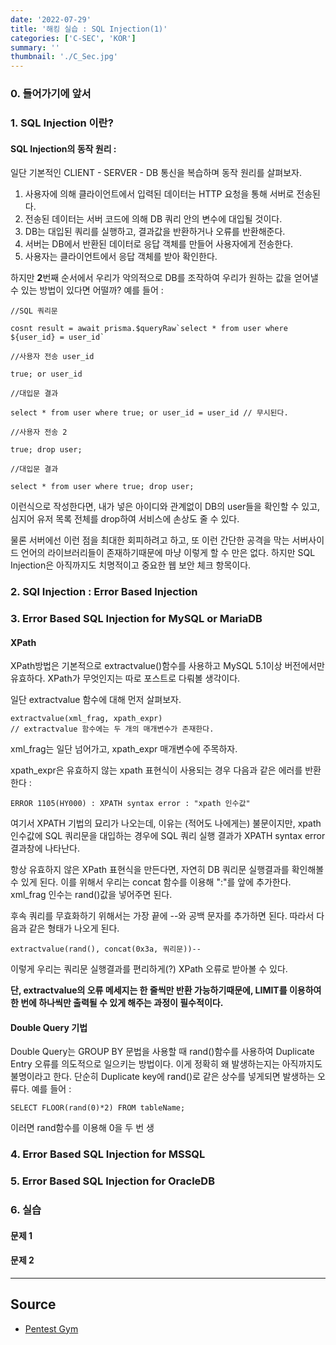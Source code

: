 ```yaml
---
date: '2022-07-29'
title: '해킹 실습 : SQL Injection(1)'
categories: ['C-SEC', 'KOR']
summary: ''
thumbnail: './C_Sec.jpg'
---
```


### 0. 들어가기에 앞서

### 1. SQL Injection 이란?

#### SQL Injection의 동작 원리 :


일단 기본적인 CLIENT - SERVER - DB 통신을 복습하며 동작 원리를 살펴보자.


1. 사용자에 의해 클라이언트에서 입력된 데이터는 HTTP 요청을 통해 서버로 전송된다.
2. 전송된 데이터는 서버 코드에 의해 DB 쿼리 안의 변수에 대입될 것이다.
3. DB는 대입된 쿼리를 실행하고, 결과값을 반환하거나 오류를 반환해준다.
4. 서버는 DB에서 반환된 데이터로 응답 객체를 만들어 사용자에게 전송한다.
5. 사용자는 클라이언트에서 응답 객체를 받아 확인한다.


하지만 **2**번째 순서에서 우리가 악의적으로 DB를 조작하여 우리가 원하는 값을 얻어낼 수 있는 방법이 있다면 어떨까? 예를 들어 : 


```
//SQL 쿼리문

cosnt result = await prisma.$queryRaw`select * from user where ${user_id} = user_id`

//사용자 전송 user_id

true; or user_id

//대입문 결과

select * from user where true; or user_id = user_id // 무시된다. 

//사용자 전송 2

true; drop user;

//대입문 결과

select * from user where true; drop user;
```
이런식으로 작성한다면, 내가 넣은 아이디와 관계없이 DB의 user들을 확인할 수 있고, 심지어 유저 목록 전체를 drop하여 서비스에 손상도 줄 수 있다.


물론 서버에선 이런 점을 최대한 회피하려고 하고, 또 이런 간단한 공격을 막는 서버사이드 언어의 라이브러리들이 존재하기때문에 마냥 이렇게 할 수 만은 없다. 하지만 SQL Injection은 아직까지도 치명적이고 중요한 웹 보안 체크 항목이다.
### 2. SQl Injection : Error Based Injection


### 3. Error Based SQL Injection for MySQL or MariaDB


#### XPath
XPath방법은 기본적으로 extractvalue()함수를 사용하고 MySQL 5.1이상 버전에서만 유효하다. XPath가 무엇인지는 따로 포스트로 다뤄볼 생각이다.


일단 extractvalue 함수에 대해 먼저 살펴보자.
```
extractvalue(xml_frag, xpath_expr)
// extractvalue 함수에는 두 개의 매개변수가 존재한다.
```
xml_frag는 일단 넘어가고, xpath_expr 매개변수에 주목하자. 


xpath_expr은 유효하지 않는 xpath 표현식이 사용되는 경우 다음과 같은 에러를 반환한다 : 
```
ERROR 1105(HY000) : XPATH syntax error : "xpath 인수값"
```
여기서 XPATH 기법의 묘리가 나오는데, 이유는 (적어도 나에게는) 불문이지만, xpath 인수값에 SQL 쿼리문을 대입하는 경우에 SQL 쿼리 실행 결과가 XPATH syntax error 결과창에 나타난다.


항상 유효하지 않은 XPath 표현식을 만든다면, 자연히 DB 쿼리문 실행결과를 확인해볼 수 있게 된다. 이를 위해서 우리는 concat 함수를 이용해 ":"를 앞에 추가한다. xml_frag 인수는 rand()값을 넣어주면 된다.


후속 쿼리를 무효화하기 위해서는 가장 끝에 --와 공백 문자를 추가하면 된다. 따라서 다음과 같은 형태가 나오게 된다.
```
extractvalue(rand(), concat(0x3a, 쿼리문))-- 
```

이렇게 우리는 쿼리문 실행결과를 편리하게(?) XPath 오류로 받아볼 수 있다.


**단, extractvalue의 오류 메세지는 한 줄씩만 반환 가능하기때문에, LIMIT를 이용하여 한 번에 하나씩만 출력될 수 있게 해주는 과정이 필수적이다.**

#### Double Query 기법
Double Query는 GROUP BY 문법을 사용할 때 rand()함수를 사용하여 Duplicate Entry 오류를 의도적으로 일으키는 방법이다. 이게 정확히 왜 발생하는지는 아직까지도 불명이라고 한다. 단순히 Duplicate key에 rand()로 같은 상수를 넣게되면 발생하는 오류다. 예를 들어 :
```
SELECT FLOOR(rand(0)*2) FROM tableName;
```
이러면 rand함수를 이용해 0을 두 번 생

### 4. Error Based SQL Injection for MSSQL


### 5. Error Based SQL Injection for OracleDB

     

### 6. 실습
#### 문제 1


#### 문제 2

---

## Source

- [Pentest Gym](<https://www.bugbountyclub.com/pentestgym/view/53>)